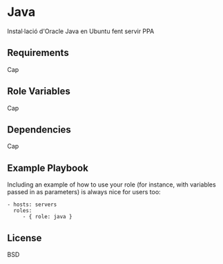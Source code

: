 Java
=========

Instal·lació d'Oracle Java en Ubuntu fent servir PPA

Requirements
------------

Cap

Role Variables
--------------

Cap

Dependencies
------------

Cap

Example Playbook
----------------

Including an example of how to use your role (for instance, with variables passed in as parameters) is always nice for users too:

    - hosts: servers
      roles:
         - { role: java }

License
-------

BSD


